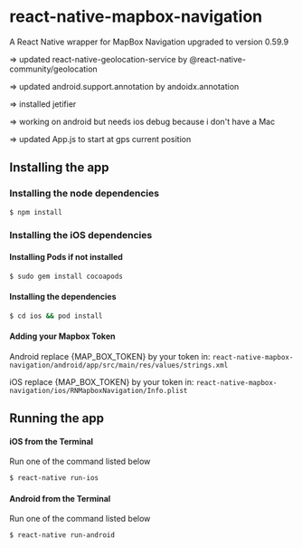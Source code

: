 # react-native-mapbox-navigation

A React Native wrapper for MapBox Navigation upgraded to version 0.59.9  

=> updated react-native-geolocation-service by @react-native-community/geolocation

=> updated android.support.annotation by andoidx.annotation

=> installed jetifier

=> working on android but needs ios debug because i don't have a Mac

=> updated App.js to start at gps current position

## Installing the app

### Installing the node dependencies

```sh
$ npm install
```

### Installing the iOS dependencies

#### Installing Pods if not installed

```sh
$ sudo gem install cocoapods
```

#### Installing the dependencies

```sh
$ cd ios && pod install
```

#### Adding your Mapbox Token

Android replace {MAP_BOX_TOKEN} by your token in:
`react-native-mapbox-navigation/android/app/src/main/res/values/strings.xml`

iOS replace {MAP_BOX_TOKEN} by your token in:
`react-native-mapbox-navigation/ios/RNMapboxNavigation/Info.plist`

## Running the app

#### iOS from the Terminal

Run one of the command listed below

```sh
$ react-native run-ios
```

#### Android from the Terminal

Run one of the command listed below

```sh
$ react-native run-android
```
